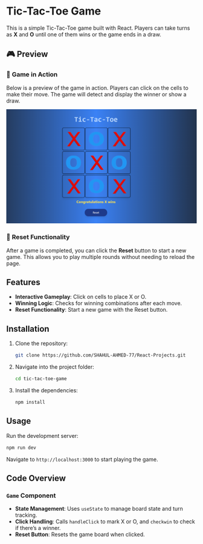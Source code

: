 # Tic-Tac-Toe Game

This is a simple Tic-Tac-Toe game built with React. Players can take turns as **X** and **O** until one of them wins or the game ends in a draw. 

## 🎮 Preview

### 🧩 **Game in Action**

Below is a preview of the game in action. Players can click on the cells to make their move. The game will detect and display the winner or show a draw.

![Tic-Tac-Toe Game Screenshot](./src/Preview/preview.png)

### 🔄 **Reset Functionality**

After a game is completed, you can click the **Reset** button to start a new game. This allows you to play multiple rounds without needing to reload the page.

## Features

- **Interactive Gameplay**: Click on cells to place X or O.
- **Winning Logic**: Checks for winning combinations after each move.
- **Reset Functionality**: Start a new game with the Reset button.

## Installation

1. Clone the repository:
   ```bash
   git clone https://github.com/SHAHUL-AHMED-77/React-Projects.git
   ```
2. Navigate into the project folder:
   ```bash
   cd tic-tac-toe-game
   ```
3. Install the dependencies:
   ```bash
   npm install
   ```

## Usage

Run the development server:
```bash
npm run dev
```

Navigate to `http://localhost:3000` to start playing the game.

## Code Overview

### `Game` Component

- **State Management**: Uses `useState` to manage board state and turn tracking.
- **Click Handling**: Calls `handleClick` to mark X or O, and `checkwin` to check if there’s a winner.
- **Reset Button**: Resets the game board when clicked.
